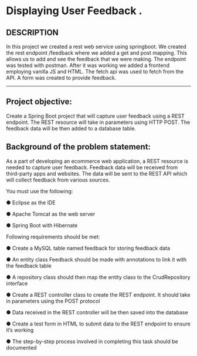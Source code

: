 # Displaying User Feedback .

## DESCRIPTION

In this project we created a rest web service using springboot. We created the rest endpoint /feedback where we added a get and post mapping. This allows us to add and see the feedback that we were making. The endpoint was tested with postman. After it was working we added a frontend employing vanilla JS and HTML. The fetch api was used to fetch from the API. A form was created to provide feedback.

---------------------

## Project objective:

Create a Spring Boot project that will capture user feedback using a REST endpoint. The REST resource will take in parameters using HTTP POST. The feedback data will be then added to a database table.


## Background of the problem statement:

As a part of developing an ecommerce web application, a REST resource is needed to capture user feedback. Feedback data will be received from third-party apps and websites. The data will be sent to the REST API which will collect feedback from various sources.


You must use the following:

● Eclipse as the IDE

● Apache Tomcat as the web server

● Spring Boot with Hibernate


Following requirements should be met:

● Create a MySQL table named feedback for storing feedback data

● An entity class Feedback should be made with annotations to link it with the feedback table

● A repository class should then map the entity class to the CrudRepository interface

● Create a REST controller class to create the REST endpoint. It should take in parameters using the POST protocol

● Data received in the REST controller will be then saved into the database

● Create a test form in HTML to submit data to the REST endpoint to ensure it’s working

● The step-by-step process involved in completing this task should be documented
 
